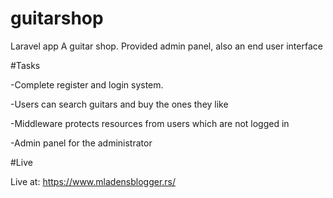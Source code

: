 # guitarshop
Laravel app
A guitar shop. Provided admin panel, also an end user interface

#Tasks

-Complete register and login system.

-Users can search guitars and buy the ones they like

-Middleware protects resources from users which are not logged in

-Admin panel for the administrator

#Live

Live at:
https://www.mladensblogger.rs/
